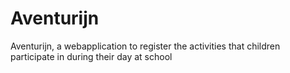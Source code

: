 Aventurijn
==========

Aventurijn, a webapplication to register the activities that children participate in during their day at school